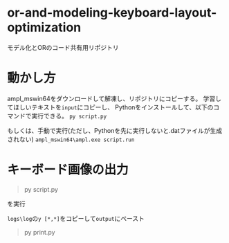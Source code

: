 # or-and-modeling-keyboard-layout-optimization
モデル化とORのコード共有用リポジトリ

# 動かし方
ampl_mswin64をダウンロードして解凍し、リポジトリにコピーする。
学習してほしいテキストを` input `にコピーし、
Pythonをインストールして、以下のコマンドで実行できる。
` py script.py `

もしくは、手動で実行(ただし、Pythonを先に実行しないと.datファイルが生成されない)
` ampl_mswin64\ampl.exe script.run `

# キーボード画像の出力
> py script.py 

を実行

` logs\log `の`y [*,*]`をコピーして` output `にペースト

> py print.py 
